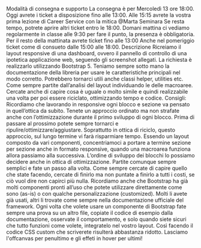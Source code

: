 Modalità di consegna e supporto
La consegna è per Mercoledì 13 ore 18:00. Oggi avrete i ticket a disposizione fino alle 13:00.
 Alle 15:15 avrete la vostra prima lezione di Career Service con la mitica 
@Marta Seminara
 Se resta tempo, potrete aprire altri ticket entro le 18:00. Domani mattina ci vediamo regolarmente in classe alle 9:30 per fare il punto, la presenza è obbligatoria.
Per il resto della mattinata avrete ticket fino alle 13:00 Anche nel pomeriggio ticket come di consueto dalle 15:00 alle 18:00.
Descrizione
Ricreiamo il layout responsive di una dashboard, ovvero il pannello di controllo di una ipotetica applicazione web, seguendo gli screenshot allegati. La richiesta è realizzarlo utilizzando Bootstrap 5.
Teniamo sempre sotto mano la documentazione della libreria per usare le caratteristiche principali nel modo corretto. Potrebbero tornarci utili anche classi helper, utilities etc.
Come sempre partite dall’analisi del layout individuando le delle macroaree. Cercate anche di capire cosa è uguale o molto simile e quindi realizzabile una volta per poi essere riciclato, ottimizzando tempo e codice.
Consigli:
Ricordiamo che lavorando in responsive ogni blocco e sezione va pensato in quell’ottica da subito.
Tenete un approccio ordinato ma non strafate anche con l’ottimizzazione durante il primo sviluppo di ogni blocco. Prima di passare al prossimo potete sempre tornarci e ripulire/ottimizzare/aggiustare.
Soprattutto in ottica di riciclo, questo approccio, sul lungo termine vi farà risparmiare tempo. Essendo un layout composto da vari componenti, concentriamoci a portare a termine sezione per sezione anche in formato responsive, quando una macroarea funziona allora passiamo alla successiva.
L’ordine di sviluppo dei blocchi lo possiamo decidere anche in ottica di ottimizzazione.
Partite comunque sempre semplici e fate un passo alla volta. Come sempre cercate di capire quello che state facendo, cercate di finirlo ma non puntate a finirlo a tutti i costi, se ciò vuol dire non capirci più nulla.
Ricordiamo anche che Bootstrap ha già molti componenti pronti all’uso che potete utilizzare direttamente come sono (as-is) o con qualche personalizzazione (customized). Molti li avete già usati, altri li trovate come sempre nella documentazione ufficiale del framework.
Ogni volta che volete usare un componente di Bootstrap fate sempre una prova su un altro file, copiate il codice di esempio dalla documentazione, osservate il comportamento, e solo quando siete sicuri che tutto funzioni come volete, integratelo nel vostro layout. Così facendo il codice CSS custom che scriverete risulterà abbastanza ridotto.
Lasciamo l'offcanvas per penultimo e gli effeti in hover per ultimi!
